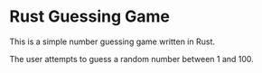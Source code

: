 # Rust Guessing Game

This is a simple number guessing game written in Rust.

The user attempts to guess a random number between 1 and 100.
